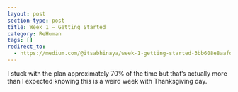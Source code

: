 ```yaml
---
layout: post
section-type: post
title: Week 1 — Getting Started	
category: ReHuman
tags: []
redirect_to:
  - https://medium.com/@itsabhinaya/week-1-getting-started-3bb608e8aafd
---
```


I stuck with the plan approximately 70% of the time but that’s actually more than I expected knowing this is a weird week with Thanksgiving day.